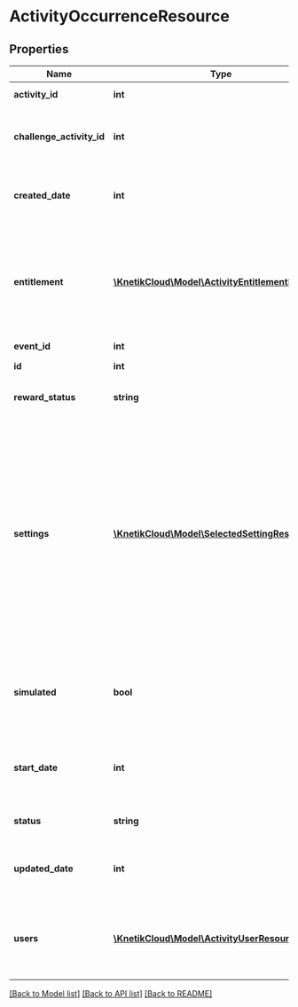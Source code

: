# ActivityOccurrenceResource

## Properties
Name | Type | Description | Notes
------------ | ------------- | ------------- | -------------
**activity_id** | **int** | The id of the activity | 
**challenge_activity_id** | **int** | The id of the challenge activity (as part of the event, required if eventId set) | [optional] 
**created_date** | **int** | The date this occurrence was created, unix timestamp in seconds | [optional] 
**entitlement** | [**\KnetikCloud\Model\ActivityEntitlementResource**](ActivityEntitlementResource.md) | The entitlement item required to enter the occurrence. Required if not part of an event. Must come from the set of entitlement items listed in the activity | [optional] 
**event_id** | **int** | The id of the event | [optional] 
**id** | **int** | The id of the activity occurrence | [optional] 
**reward_status** | **string** | Indicate if the rewards have been given out already | [optional] 
**settings** | [**\KnetikCloud\Model\SelectedSettingResource[]**](SelectedSettingResource.md) | The values selected from the available settings defined for the activity. Ex: difficulty: hard. Can be left out if the activity is played during an event and the settings are already set at the event level. Ex: every monday, difficulty: hard, number of questions: 10, category: sport. Otherwise, the set must exactly match those of the activity. | [optional] 
**simulated** | **bool** | Whether this occurrence will be ran as a simulation. Simulations will not be rewarded. Useful for bot play or trials | [optional] 
**start_date** | **int** | The date this occurrence was started, unix timestamp in seconds. null if not yet started | [optional] 
**status** | **string** | The current status of the occurrence (default: OPEN) | [optional] 
**updated_date** | **int** | The date this occurrence was last updated, unix timestamp in seconds | [optional] 
**users** | [**\KnetikCloud\Model\ActivityUserResource[]**](ActivityUserResource.md) | The list of users participating in this occurrence. Can only be set directly with ACTIVITIES_ADMIN permission | [optional] 

[[Back to Model list]](../README.md#documentation-for-models) [[Back to API list]](../README.md#documentation-for-api-endpoints) [[Back to README]](../README.md)


